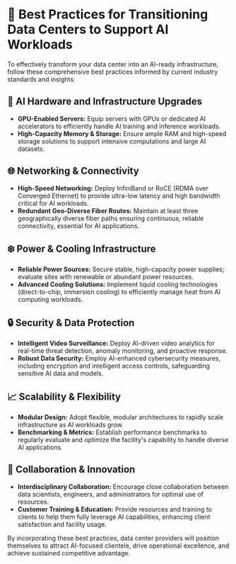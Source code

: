 # 🏢 Best Practices for Transitioning Data Centers to Support AI Workloads

To effectively transform your data center into an AI-ready infrastructure, follow these comprehensive best practices informed by current industry standards and insights:

## 🚀 AI Hardware and Infrastructure Upgrades
- **GPU-Enabled Servers:** Equip servers with GPUs or dedicated AI accelerators to efficiently handle AI training and inference workloads.
- **High-Capacity Memory & Storage:** Ensure ample RAM and high-speed storage solutions to support intensive computations and large AI datasets.

## 🌐 Networking & Connectivity
- **High-Speed Networking:** Deploy InfiniBand or RoCE (RDMA over Converged Ethernet) to provide ultra-low latency and high bandwidth critical for AI workloads.
- **Redundant Geo-Diverse Fiber Routes:** Maintain at least three geographically diverse fiber paths ensuring continuous, reliable connectivity, essential for AI applications.

## ❄️ Power & Cooling Infrastructure
- **Reliable Power Sources:** Secure stable, high-capacity power supplies; evaluate sites with renewable or abundant power resources.
- **Advanced Cooling Solutions:** Implement liquid cooling technologies (direct-to-chip, immersion cooling) to efficiently manage heat from AI computing workloads.

## 🔒 Security & Data Protection
- **Intelligent Video Surveillance:** Deploy AI-driven video analytics for real-time threat detection, anomaly monitoring, and proactive response.
- **Robust Data Security:** Employ AI-enhanced cybersecurity measures, including encryption and intelligent access controls, safeguarding sensitive AI data and models.

## 📈 Scalability & Flexibility
- **Modular Design:** Adopt flexible, modular architectures to rapidly scale infrastructure as AI workloads grow.
- **Benchmarking & Metrics:** Establish performance benchmarks to regularly evaluate and optimize the facility's capability to handle diverse AI applications.

## 🤝 Collaboration & Innovation
- **Interdisciplinary Collaboration:** Encourage close collaboration between data scientists, engineers, and administrators for optimal use of resources.
- **Customer Training & Education:** Provide resources and training to clients to help them fully leverage AI capabilities, enhancing client satisfaction and facility usage.

By incorporating these best practices, data center providers will position themselves to attract AI-focused clientele, drive operational excellence, and achieve sustained competitive advantage. 
